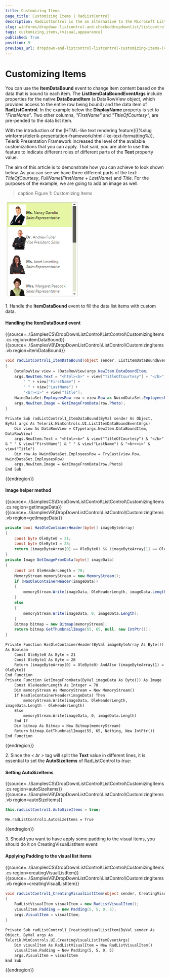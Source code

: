 ```yaml
---
title: Customizing Items
page_title: Customizing Items | RadListControl
description: RadListControl is the an alternative to the Microsoft ListBox control.
slug: winforms/dropdown-listcontrol-and-checkeddropdownlist/listcontrol/customizing-items-(visual-appearance)
tags: customizing,items,(visual,appearance)
published: True
position: 9
previous_url: dropdown-and-listcontrol-listcontrol-customizing-items-(visual-appearance)
---
```


# Customizing Items

You can use the __ItemDataBound__ event to change item content based on the data that is bound to each item. The __ListItemDataBoundEventArgs__ include properties for the native __DataBoundItem__ (a DataRowView object, which provides access to the entire row being bound) and the data item of __RadListControl__. In the example below the __DisplayName__ property is set to *"FirstName"*. Two other columns, *"FirstName"* and *"TitleOfCourtesy"*, are pre-pended to the data list item.

With the introduction of the [HTML-like text rendering feature]({%slug winforms/telerik-presentation-framework/html-like-text-formatting%}), Telerik Presentation Framework increased the level of the available customizations that you can apply. That said, you are able to use this feature to indicate different roles of different parts of the __Text__ property value.

The aim of this article is to demonstrate how you can achieve to look shown below. As you can see we have three different parts of the text: *TitleOfCourtesy*, *FullName*(*FirstName* + *LastName*) and *Title*. For the purposes of the example, we are going to add an image as well.

>caption Figure 1: Customizing Items

![dropdown-and-listcontrol-listcontrol-customizing-items-visual-appearance 001](images/dropdown-and-listcontrol-listcontrol-customizing-items-visual-appearance001.png)

1\. Handle the __ItemDataBound__ event to fill the data list items with custom data. 

#### Handling the ItemDataBound event 

{{source=..\SamplesCS\DropDownListControl\ListControl\CustomizingItems.cs region=itemDataBound}} 
{{source=..\SamplesVB\DropDownListControl\ListControl\CustomizingItems.vb region=itemDataBound}} 

````C#
void radListControl1_ItemDataBound(object sender, ListItemDataBoundEventArgs args)
{
    DataRowView view = (DataRowView)args.NewItem.DataBoundItem;
    args.NewItem.Text = "<html><b>" + view["TitleOfCourtesy"] + "</b>" +
        " " + view["FirstName"] +
        " " + view["LastName"] +
        "<br><i>" + view["Title"];
    NwindDataSet.EmployeesRow row = view.Row as NwindDataSet.EmployeesRow;
    args.NewItem.Image = GetImageFromData(row.Photo);
}

````
````VB.NET
Private Sub radListControl1_ItemDataBound(ByVal sender As Object, ByVal args As Telerik.WinControls.UI.ListItemDataBoundEventArgs)
    Dim view As DataRowView = CType(args.NewItem.DataBoundItem, DataRowView)
    args.NewItem.Text = "<html><b>" & view("TitleOfCourtesy") & "</b>" & " " & view("FirstName") & " " & view("LastName") & "<br><i>" & view("Title")
    Dim row As NwindDataSet.EmployeesRow = TryCast(view.Row, NwindDataSet.EmployeesRow)
    args.NewItem.Image = GetImageFromData(row.Photo)
End Sub

````

{{endregion}} 


#### Image helper method 

{{source=..\SamplesCS\DropDownListControl\ListControl\CustomizingItems.cs region=getImageData}} 
{{source=..\SamplesVB\DropDownListControl\ListControl\CustomizingItems.vb region=getImageData}} 

````C#
private bool HasOleContainerHeader(byte[] imageByteArray)
{
    const byte OleByte0 = 21;
    const byte OleByte1 = 28;
    return (imageByteArray[0] == OleByte0) && (imageByteArray[1] == OleByte1);
}
private Image GetImageFromData(byte[] imageData)
{
    const int OleHeaderLength = 78;
    MemoryStream memoryStream = new MemoryStream();
    if (HasOleContainerHeader(imageData))
    {
        memoryStream.Write(imageData, OleHeaderLength, imageData.Length - OleHeaderLength);
    }
    else
    {
        memoryStream.Write(imageData, 0, imageData.Length);
    }
    Bitmap bitmap = new Bitmap(memoryStream);
    return bitmap.GetThumbnailImage(55, 65, null, new IntPtr());
}

````
````VB.NET
Private Function HasOleContainerHeader(ByVal imageByteArray As Byte()) As Boolean
    Const OleByte0 As Byte = 21
    Const OleByte1 As Byte = 28
    Return (imageByteArray(0) = OleByte0) AndAlso (imageByteArray(1) = OleByte1)
End Function
Private Function GetImageFromData(ByVal imageData As Byte()) As Image
    Const OleHeaderLength As Integer = 78
    Dim memoryStream As MemoryStream = New MemoryStream()
    If HasOleContainerHeader(imageData) Then
        memoryStream.Write(imageData, OleHeaderLength, imageData.Length - OleHeaderLength)
    Else
        memoryStream.Write(imageData, 0, imageData.Length)
    End If
    Dim bitmap As Bitmap = New Bitmap(memoryStream)
    Return bitmap.GetThumbnailImage(55, 65, Nothing, New IntPtr())
End Function

````

{{endregion}} 

2\. Since the *&lt; br &gt;* tag will split the __Text__ value in different lines, it is essential to set the __AutoSizeItems__ of RadListControl to *true*:
        	
#### Setting AutoSizeItems 

{{source=..\SamplesCS\DropDownListControl\ListControl\CustomizingItems.cs region=autoSizeItems}} 
{{source=..\SamplesVB\DropDownListControl\ListControl\CustomizingItems.vb region=autoSizeItems}} 

````C#
this.radListControl1.AutoSizeItems = true;

````
````VB.NET
Me.radListControl1.AutoSizeItems = True

````

{{endregion}} 
 

3\. Should you want to have apply some padding to the visual items, you should do it on CreatingVisualListItem event: 

#### Applying Padding to the visual list items 

{{source=..\SamplesCS\DropDownListControl\ListControl\CustomizingItems.cs region=creatingVisualListItem}} 
{{source=..\SamplesVB\DropDownListControl\ListControl\CustomizingItems.vb region=creatingVisualListItem}} 

````C#
void radListControl1_CreatingVisualListItem(object sender, CreatingVisualListItemEventArgs args)
{
    RadListVisualItem visualItem = new RadListVisualItem();
    visualItem.Padding = new Padding(5, 5, 0, 5);
    args.VisualItem = visualItem;
}

````
````VB.NET
Private Sub radListControl1_CreatingVisualListItem(ByVal sender As Object, ByVal args As Telerik.WinControls.UI.CreatingVisualListItemEventArgs)
    Dim visualItem As RadListVisualItem = New RadListVisualItem()
    visualItem.Padding = New Padding(5, 5, 0, 5)
    args.VisualItem = visualItem
End Sub

````

{{endregion}} 



